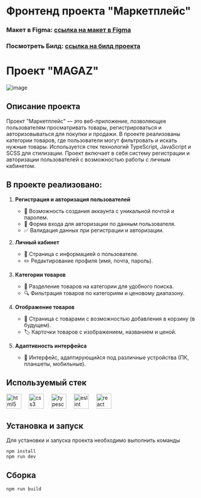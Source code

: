 # Фронтенд проекта "Маркетплейс"

### Макет в Figma: [ссылка на макет в Figma](https://www.figma.com/design/wqYNy5SDvHjTI6d2tM7Kbv/Задание-React?node-id=611-216549&node-type=symbol&t=ceFdBpWdqqgxHiuH-0)

### Посмотреть Билд: [ссылка на билд проекта](https://markt-frontend-project-git-fe-020582-vasiliys-projects-c202e302.vercel.app/)

# Проект "MAGAZ"

![image](https://github.com/user-attachments/assets/40cf6a35-1685-4091-8cc6-7c28b0845787)


## Описание проекта

Проект "Маркетплейс" — это веб-приложение, позволяющее пользователям просматривать товары, регистрироваться и авторизовываться для покупки и продажи. В проекте реализованы категории товаров, где пользователи могут фильтровать и искать нужные товары. Используется стек технологий TypeScript, JavaScript и SCSS для стилизации. Проект включает в себя систему регистрации и авторизации пользователей с возможностью работы с личным кабинетом.

## В проекте реализовано:

1. **Регистрация и авторизация пользователей**
   - 📝 Возможность создания аккаунта с уникальной почтой и паролем.
   - 🔐 Форма входа для авторизации по данным пользователя.
   - ✅ Валидация данных при регистрации и авторизации.

2. **Личный кабинет**
   - 👤 Страница с информацией о пользователе.
   - ✏️ Редактирование профиля (имя, почта, пароль).
   
3. **Категории товаров**
   - 📂 Разделение товаров на категории для удобного поиска.
   - 🔍 Фильтрация товаров по категориям и ценовому диапазону.

4. **Отображение товаров**
   - 🛒 Страница с товарами с возможностью добавления в корзину (в будущем).
   - 🏷️ Карточки товаров с изображением, названием и ценой.

6. **Адаптивность интерфейса**
   - 📱 Интерфейс, адаптирующийся под различные устройства (ПК, планшеты, мобильные).

## Используемый стек

<div align="left">
  <img src="https://cdn.jsdelivr.net/gh/devicons/devicon/icons/html5/html5-original.svg" height="40" alt="html5 logo"  />
  <img width="12" />
  <img src="https://cdn.jsdelivr.net/gh/devicons/devicon/icons/css3/css3-original.svg" height="40" alt="css3 logo"  />
  <img width="12" />
  <img src="https://cdn.jsdelivr.net/gh/devicons/devicon/icons/typescript/typescript-original.svg" height="40" alt="typescript logo"  />
  <img width="12" />
  <img src="https://cdn.jsdelivr.net/gh/devicons/devicon/icons/eslint/eslint-original.svg" height="40" alt="eslint logo"  />
  <img width="12" />
  <img src="https://cdn.jsdelivr.net/gh/devicons/devicon/icons/react/react-original.svg" height="40" alt="react logo"  />
  <img width="12" />
</div>

## Установка и запуск

Для установки и запуска проекта необходимо выполнить команды

```
npm install
npm run dev
```

## Сборка

```
npm run build
```
